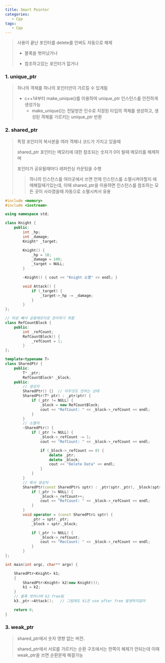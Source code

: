 ```yaml
---
title: Smart Pointer
categories:
   - Cpp
tags:
   - Cpp
---
```


> 사용이 끝난 포인터를 delete를 안써도 자동으로 해제
>
> - 블록을 벗어났거나
>
> - 참조하고있는 포인터가 없거나

### 1. unique_ptr

> 하나의 객체를 하나의 포인터만이 가르킬 수 있게됨
>
> - c++14부터 make_unique()를 이용하여 unique_ptr 인스턴스를 안전하게 생성가능
>   - make_unique()는 전달받은 인수로 지정된 타입의 객체를 생성하고, 생성된 객체를 가르키는 unique_ptr 반환

### 2. shared_ptr

> 특정 포인터의 복사본을 여러 객체나 코드가 가지고 있을때
>
> shared_ptr 포인터는 메모리에 대한 참조되는 숫자가 0이 될때 메모리를 해제하며
>
> 포인터가 공유될때마다 레퍼런싱 카운팅을 수행
>
> > 하나의 인스턴스를 여러곳에서 쓰면 언제 인스턴스를 소멸시켜야할지 애매해질때가있는데, 이때 shared_ptr을 이용하면 인스턴스를 참조하는 모든 곳이 사라졌을때 자동으로 소멸시켜서 유용

```cpp
#include <memory>
#include <iostream>

using namespace std;

class Knight {
    public:
        int _hp;
        int _damage;
        Knight* _target;

        Knight() {
            _hp = 10;
            _damage = 100;
            _target = NULL;
        }

        ~Knight() { cout << "Knight 소멸" << endl; }

        void Attack() {
            if (_target) {
                _target->_hp -= _damage;
            }
        }
};

// 따로 빼서 공용메모리로 관리하기 위함
class RefCountBlock {
    public:
        int _refCount;
        RefCountBlock() {
            _refCount = 1;
        }
};

template<typename T>
class SharedPtr {
    public:
        T* _ptr;
        RefCountBlock* _block;
    public:
        // 생성자
        SharedPtr() {}  // 아무것도 안하는 상태
        SharedPtr(T* ptr) : _ptr(ptr) {
            if (_ptr != NULL) {
                _block = new RefCountBlock;
                cout << "RefCount: " << _block->_refCount << endl;
            }
        }
        // 소멸자
        ~SharedPtr() {
            if (_ptr != NULL) {
                _block->_refCount -= 1;
                cout << "RefCount: " << _block->_refCount << endl;

                if (_block->_refCount == 0) {
                    delete _ptr;
                    delete _block;
                    cout << "Delete Data" << endl;
                }
            }
        }
        // 복사 생성자
        SharedPtr(const SharedPtr& sptr) : _ptr(sptr._ptr), _block(sptr._block) {
            if (_ptr != NULL) {
                _block->_refCount++;
                cout << "RefCount: " << _block->_refCount << endl;
            }
        }
        void operator = (const SharedPtr& sptr) {
            _ptr = sptr._ptr;
            _block = sptr._block;

            if (_ptr != NULL) {
                _block->_refCount;
                cout << "RecCount: " << _block->_refCount << endl;
            }
        }
};

int main(int argc, char** argv) {

    SharedPtr<Knight> k1;
    {
        SharedPtr<Knight> k2(new Knight());
        k1 = k2;
    }
    // 블록 벗어나며 k2 free됨
    k3._ptr->Attack();   // 그럼에도 k1은 use after free 발생하지않아

    return 0;
}
```

### 3. weak_ptr

> shared_ptr에서 숫자 영향 없는 버전.
>
> shared_ptr에서 서로를 가르키는 순환 구조에서는 한쪽이 해제가 안되는데 이때 weak_ptr을 쓰면 순환문제 해결가능